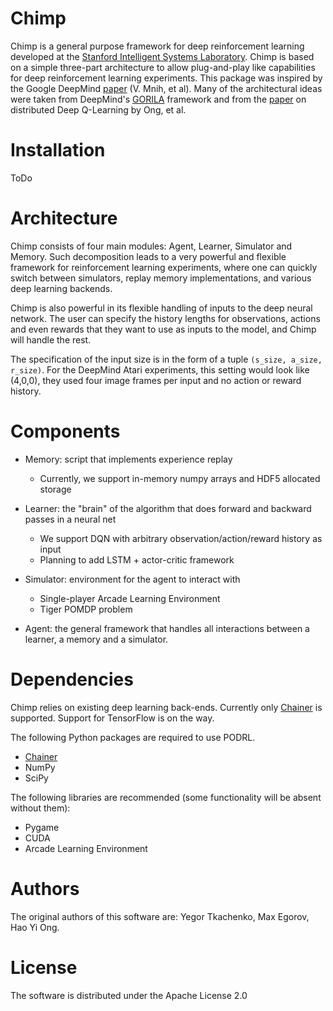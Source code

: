 # Chimp

Chimp is a general purpose framework for deep reinforcement learning developed at the [Stanford Intelligent Systems Laboratory](http://sisl.stanford.edu/).
Chimp is based on a simple three-part architecture to allow plug-and-play like capabilities for deep reinforcement
learning experiments. 
This package was inspired by the Google DeepMind [paper](http://www.nature.com/nature/journal/v518/n7540/full/nature14236.html) (V. Mnih, et al). 
Many of the architectural ideas were taken from DeepMind's
[GORILA](http://www.humphreysheil.com/blog/gorila-google-reinforcement-learning-architecture) framework and from the
[paper](http://arxiv.org/pdf/1508.04186.pdf) on distributed Deep Q-Learning by Ong, et al. 

# Installation

ToDo

# Architecture 

Chimp consists of four main modules: Agent, Learner, Simulator and Memory. Such decomposition leads to a very powerful and flexible framework for reinforcement learning experiments, where one can quickly switch between simulators, replay memory implementations, and various deep learning backends.

Chimp is also powerful in its flexible handling of inputs to the deep neural network. 
The user can specify the history lengths for observations, actions and even rewards that they want to use as inputs to the model, and Chimp will handle the rest. 

The specification of the input size is in the form of a tuple ```(s_size, a_size, r_size)```. For the DeepMind Atari experiments, this setting would look like (4,0,0), they used four image frames per input and no action or reward history. 

# Components

* Memory: script that implements experience replay
	* Currently, we support in-memory numpy arrays and HDF5 allocated storage

* Learner: the "brain" of the algorithm that does forward and backward passes in a neural net
	* We support DQN with arbitrary observation/action/reward history as input
	* Planning to add LSTM + actor-critic framework

* Simulator: environment for the agent to interact with
	* Single-player Arcade Learning Environment
	* Tiger POMDP problem

* Agent: the general framework that handles all interactions between a learner, a memory and a simulator.

# Dependencies

Chimp relies on existing deep learning back-ends. Currently only [Chainer](http://chainer.org/) is supported. Support
for TensorFlow is on the way.

The following Python packages are required to use PODRL.
* [Chainer](https://github.com/pfnet/chainer)
* NumPy
* SciPy

The following libraries are recommended (some functionality will be absent without them):
* Pygame
* CUDA
* Arcade Learning Environment

# Authors

The original authors of this software are: Yegor Tkachenko, Max Egorov, Hao Yi Ong.

# License

The software is distributed under the Apache License 2.0
